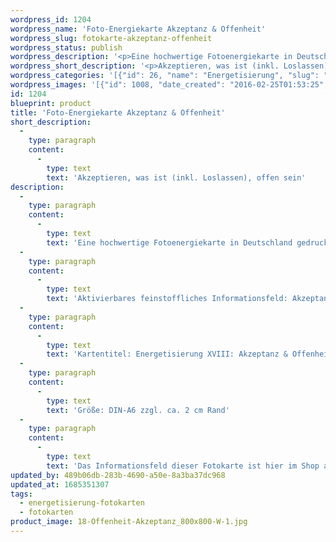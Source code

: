 ```yaml
---
wordpress_id: 1204
wordpress_name: 'Foto-Energiekarte Akzeptanz & Offenheit'
wordpress_slug: fotokarte-akzeptanz-offenheit
wordpress_status: publish
wordpress_description: '<p>Eine hochwertige Fotoenergiekarte in Deutschland gedruckt und in Handarbeit laminiert. Sie ist in Postkartengröße (DIN-A6) oder kleiner gut zu transportieren und kann auch auf den Körper aufgelegt werden.</p><p>Aktivierbares feinstoffliches Informationsfeld: Akzeptanz und Offenheit sowie dem energetischen Zugang zu den dazugehörigen universellen Wissenspools.</p><p>Kartentitel: Energetisierung XVIII: Akzeptanz &amp; Offenheit. Reihe: Energetisierung</p><p>Größe: DIN-A6 zzgl. ca. 2 cm Rand</p><p>Andere Formate sind individuell für Sie innerhalb weniger Tage herstellbar. Bitte kontaktieren Sie uns hierfür unter <a href="mailto:info@elvedenverlag.de">info@elvedenverlag.de</a>.</p><p>Das Informationsfeld dieser Fotokarte ist hier im Shop auch erhältlich als <a href="https://my.feenbaum.de/produkt-kategorie/energiebilder/wandbilder/energetisierung/">Wandbild</a>, <a href="https://my.feenbaum.de/produkt-kategorie/energiekissen/energetisierung-energiekissen/">Energiekissen</a> und <a href="https://my.feenbaum.de/produkt-kategorie/energiesprays/energetisierung-energiesprays/">Energiespray</a></p><p><a href="https://my.feenbaum.de/anwendung-energiebilder-foto-laminiert/">Anwendungshinweise      </a><a href="https://my.feenbaum.de/produktinformationen-fotokarten/">Produktinformationen</a></p>'
wordpress_short_description: '<p>Akzeptieren, was ist (inkl. Loslassen), offen sein<br /><em>Hinweis: Das Wasserzeichen „Elveden Verlag Energiebild“ wird nicht mit gedruckt</em></p>'
wordpress_categories: '[{"id": 26, "name": "Energetisierung", "slug": "energetisierung-fotokarten"}, {"id": 23, "name": "Fotokarten", "slug": "fotokarten"}]'
wordpress_images: '[{"id": 1008, "date_created": "2016-02-25T01:53:25", "date_created_gmt": "2016-02-24T23:53:25", "date_modified": "2016-03-28T15:34:38", "date_modified_gmt": "2016-03-28T11:34:38", "src": "https://my.feenbaum.de/wp-content/uploads/2016/02/18-Offenheit-Akzeptanz_800x800-W-1.jpg", "name": "18-Offenheit-Akzeptanz_800x800-W", "alt": ""}]'
id: 1204
blueprint: product
title: 'Foto-Energiekarte Akzeptanz & Offenheit'
short_description:
  -
    type: paragraph
    content:
      -
        type: text
        text: 'Akzeptieren, was ist (inkl. Loslassen), offen sein'
description:
  -
    type: paragraph
    content:
      -
        type: text
        text: 'Eine hochwertige Fotoenergiekarte in Deutschland gedruckt und in Handarbeit laminiert. Sie ist in Postkartengröße (DIN-A6) oder kleiner gut zu transportieren und kann auch auf den Körper aufgelegt werden.'
  -
    type: paragraph
    content:
      -
        type: text
        text: 'Aktivierbares feinstoffliches Informationsfeld: Akzeptanz und Offenheit sowie dem energetischen Zugang zu den dazugehörigen universellen Wissenspools.'
  -
    type: paragraph
    content:
      -
        type: text
        text: 'Kartentitel: Energetisierung XVIII: Akzeptanz & Offenheit. Reihe: Energetisierung'
  -
    type: paragraph
    content:
      -
        type: text
        text: 'Größe: DIN-A6 zzgl. ca. 2 cm Rand'
  -
    type: paragraph
    content:
      -
        type: text
        text: 'Das Informationsfeld dieser Fotokarte ist hier im Shop auch erhältlich als Wandbild, Energiekissen und Energiespray'
updated_by: 489b06db-283b-4690-a50e-8a3ba37dc968
updated_at: 1685351307
tags:
  - energetisierung-fotokarten
  - fotokarten
product_image: 18-Offenheit-Akzeptanz_800x800-W-1.jpg
---
```

